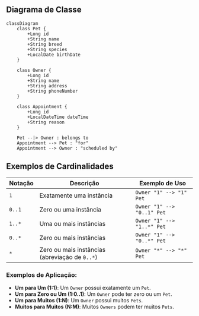 ## Diagrama de Classe

```mermaid
classDiagram
    class Pet {
        +Long id
        +String name
        +String breed
        +String species
        +LocalDate birthDate
    }
    
    class Owner {
        +Long id
        +String name
        +String address
        +String phoneNumber
    }
    
    class Appointment {
        +Long id
        +LocalDateTime dateTime
        +String reason
    }
    
    Pet --|> Owner : belongs to
    Appointment --> Pet : "for"
    Appointment --> Owner : "scheduled by"
```

## Exemplos de Cardinalidades

| Notação | Descrição                        | Exemplo de Uso               |
|---------|----------------------------------|------------------------------|
| `1`     | Exatamente uma instância         | `Owner "1" --> "1" Pet`      |
| `0..1`  | Zero ou uma instância            | `Owner "1" --> "0..1" Pet`   |
| `1..*`  | Uma ou mais instâncias           | `Owner "1" --> "1..*" Pet`   |
| `0..*`  | Zero ou mais instâncias          | `Owner "1" --> "0..*" Pet`   |
| `*`     | Zero ou mais instâncias (abreviação de `0..*`) | `Owner "*" --> "*" Pet` |

### Exemplos de Aplicação:
- **Um para Um (1:1)**: Um `Owner` possui exatamente um `Pet`.
- **Um para Zero ou Um (1:0..1)**: Um `Owner` pode ter zero ou um `Pet`.
- **Um para Muitos (1:N)**: Um `Owner` possui muitos `Pets`.
- **Muitos para Muitos (N:M)**: Muitos `Owners` podem ter muitos `Pets`.


